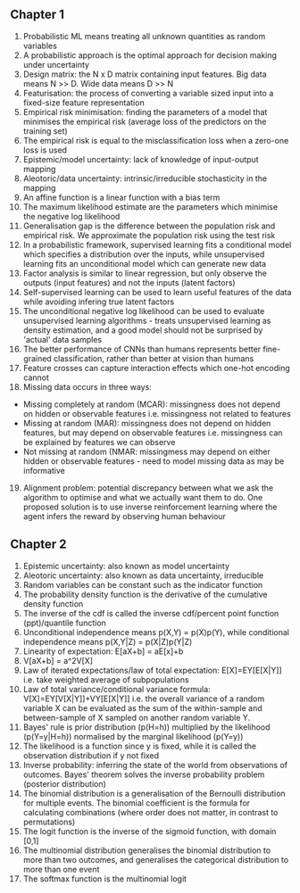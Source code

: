 
## Chapter 1
1. Probabilistic ML means treating all unknown quantities as random variables
2. A probabilistic approach is the optimal approach for decision making under uncertainty
3. Design matrix: the N x D matrix containing input features. Big data means N >> D. Wide data means D >> N
4. Featurisation: the process of converting a variable sized input into a fixed-size feature representation
5. Empirical risk minimisation: finding the parameters of a model that minimises the empirical risk (average loss of the predictors on the training set)
6. The empirical risk is equal to the misclassification loss when a zero-one loss is used
7. Epistemic/model uncertainty: lack of knowledge of input-output mapping
8. Aleotoric/data uncertainty: intrinsic/irreducible stochasticity in the mapping
9. An affine function is a linear function with a bias term
10. The maximum likelihood estimate are the parameters which minimise the negative log likelihood
11. Generalisation gap is the difference between the population risk and empirical risk. We approximate the population risk using the test risk
12. In a probabilistic framework, supervised learning fits a conditional model which specifies a distribution over the inputs, while unsupervised learning fits an unconditional model which can generate new data
13. Factor analysis is similar to linear regression, but only observe the outputs (input features) and not the inputs (latent factors)
14. Self-supervised learning can be used to learn useful features of the data while avoiding infering true latent factors
15. The unconditional negative log likelihood can be used to evaluate unsupervised learning algorithms - treats unsupervised learning as density estimation, and a good model should not be surprised by 'actual' data samples
16. The better performance of CNNs than humans represents better fine-grained classification, rather than better at vision than humans
17. Feature crosses can capture interaction effects which one-hot encoding cannot
18. Missing data occurs in three ways:
* Missing completely at random (MCAR): missingness does not depend on hidden or observable features i.e. missingness not related to features
* Missing at random (MAR): missingness does not depend on hidden features, but may depend on observable features i.e. missingness can be explained by features we can observe
* Not missing at random (NMAR: missingmess may depend on either hidden or observable features - need to model missing data as may be informative
19. Alignment problem: potential discrepancy between what we ask the algorithm to optimise and what we actually want them to do. One proposed solution is to use inverse reinforcement learning where the agent infers the reward by observing human behaviour 

## Chapter 2
1. Epistemic uncertainty: also known as model uncertainty
2. Aleotoric uncertainty: also known as data uncertainty, irreducible
3. Random variables can be constant such as the indicator function
4. The probability density function is the derivative of the cumulative density function
5. The inverse of the cdf is called the inverse cdf/percent point function (ppt)/quantile function
9. Unconditional independence means p(X,Y) = p(X)p(Y), while conditional independence means p(X,Y|Z) = p(X|Z)p(Y|Z)
10. Linearity of expectation: E[aX+b] = aE[x]+b
11. V[aX+b] = a^2V[X]
12. Law of iterated expectations/law of total expectation: E[X]=EY[E[X|Y]] i.e. take weighted average of subpopulations
13. Law of total variance/conditional variance formula: V[X]=EY[V[X|Y]]+VY[E[X|Y]] i.e. the overall variance of a random variable X can be evaluated as the sum of the within-sample and between-sample of X sampled on another random variable Y.
14. Bayes' rule is prior distribution (p(H=h)) multiplied by the likelihood (p(Y=y|H=h)) normalised by the marginal likelihood (p(Y=y))
15. The likelihood is a function since y is fixed, while it is called the observation distribution if y not fixed
16. Inverse probability: inferring the state of the world from observations of outcomes. Bayes' theorem solves the inverse probability problem (posterior distribution)
17. The binomial distribution is a generalisation of the Bernoulli distribution for multiple events. The binomial coefficient is the formula for calculating combinations (where order does not matter, in contrast to permutations)
18. The logit function is the inverse of the sigmoid function, with domain [0,1]
19. The multinomial distribution generalises the binomial distribution to more than two outcomes, and generalises the categorical distribution to more than one event
20. The softmax function is the multinomial logit
